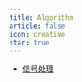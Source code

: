 ```yaml
---
title: Algorithm
article: false
icon: creative
star: true
---
```


* [信号处理](001-signal-processing.md)